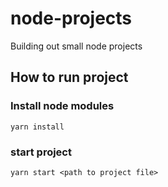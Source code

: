 # node-projects

Building out small node projects

## How to run project

### Install node modules

```
yarn install
```

### start project

```
yarn start <path to project file>
```

